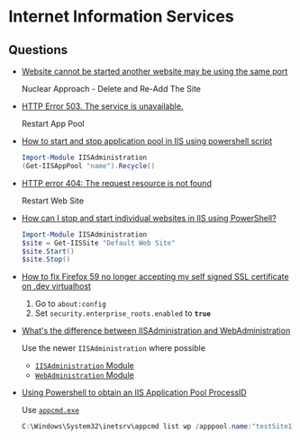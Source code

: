 # Internet Information Services

## Questions

* [Website cannot be started another website may be using the same port](https://stackoverflow.com/q/31487313/1366033)

  Nuclear Approach - Delete and Re-Add The Site

* [HTTP Error 503. The service is unavailable.](https://stackoverflow.com/q/13322937/1366033)

  Restart App Pool

* [How to start and stop application pool in IIS using powershell script](https://stackoverflow.com/q/36599456/1366033)

  ```ps1
  Import-Module IISAdministration
  (Get-IISAppPool "name").Recycle()
  ```

* [HTTP error 404: The request resource is not found](https://stackoverflow.com/q/22611920/1366033)

  Restart Web Site

* [How can I stop and start individual websites in IIS using PowerShell?](https://stackoverflow.com/q/2710166/1366033)

  ```ps1
  Import-Module IISAdministration
  $site = Get-IISSite "Default Web Site"
  $site.Start()
  $site.Stop()
  ```

* [How to fix Firefox 59 no longer accepting my self signed SSL certificate on .dev virtualhost](https://superuser.com/q/1303396/180163)

  1. Go to `about:config`
  2. Set `security.enterprise_roots.enabled` to **`true`**


* [What's the difference between IISAdministration and WebAdministration](https://stackoverflow.com/q/75605271/1366033)

  Use the newer `IISAdministration` where possible

  * [`IISAdministration` Module](https://docs.microsoft.com/en-us/powershell/module/iisadministration/?view=windowsserver2022-ps)
  * [`WebAdministration` Module](https://docs.microsoft.com/en-us/powershell/module/webadministration/?view=windowsserver2022-ps)

* [Using Powershell to obtain an IIS Application Pool ProcessID](https://stackoverflow.com/a/76583052/1366033)

  Use [`appcmd.exe`](https://learn.microsoft.com/en-us/iis/get-started/getting-started-with-iis/getting-started-with-appcmdexe)

  ```ps1
  C:\Windows\System32\inetsrv\appcmd list wp /apppool.name:"testSite1" /text:WP.NAME
  ```
